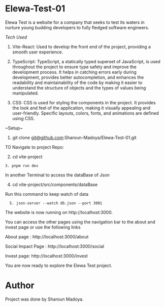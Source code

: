 # Elewa-Test-01
Elewa Test is a website for a company that seeks to test its waters in nurture young budding developers to fully fledged software engineers.

*Tech Used*
1. Vite-React: Used to develop the front end of the project, providing a smooth user experience.

2. TypeScript: TypeScript, a statically typed superset of JavaScript, is used throughout the project to ensure type safety and improve the development process. It helps in catching errors early during development, provides better autocompletion, and enhances the readability and maintainability of the code by making it easier to understand the structure of objects and the types of values being manipulated.

3. CSS: CSS is used for styling the components in the project. It provides the look and feel of the application, making it visually appealing and user-friendly. Specific layouts, colors, fonts, and animations are defined using CSS.

~Setup~

1. git clone git@github.com:Sharoun-Madoya/Elewa-Test-01.git

TO Navigate to project Repo:

  2. cd vite-project

    3. pnpm run dev

In another Terminal to access the dataBase of Json

  4. cd  vite-project/src/components/dataBase

Run  this command to keep watch of data

      5. json-server --watch db.json --port 3001


The website is now running on http://localhost:3000.

You can access the other pages using the navigation bar to the about and invest page or use the following links

About page : http://localhost:3000/about

Social Impact Page : http://localhost:3000/social

Invest page: http://localhost:3000/invest

You are now ready to explore the Elewa Test project.



# Author
Project was done by Sharoun Madoya.
